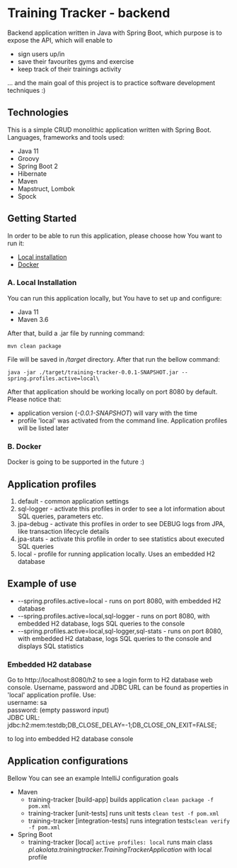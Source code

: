 # Training Tracker - backend

Backend application written in Java with Spring Boot, which purpose is to expose the API, which will enable to
* sign users up/in
* save their favourites gyms and exercise
* keep track of their trainings activity

... and the main goal of this project is to practice software development techniques :)

## Technologies

This is a simple CRUD monolithic application written with Spring Boot.
Languages, frameworks and tools used:

* Java 11
* Groovy
* Spring Boot 2
* Hibernate
* Maven
* Mapstruct, Lombok
* Spock

## Getting Started

In order to be able to run this application, please choose how You want to run it:

* [Local installation](#a-local-installation)
* [Docker](#b-docker)

### A. Local Installation
You can run this application locally, but You have to set up and configure:
* Java 11
* Maven 3.6

After that, build a .jar file by running command:

```console 
mvn clean package
```

File will be saved in */target* directory. After that run the bellow command:

```console
java -jar ./target/training-tracker-0.0.1-SNAPSHOT.jar --spring.profiles.active=local\
```

After that application should be working locally on port 8080 by default. Please notice that:
* application version (*-0.0.1-SNAPSHOT*) will vary with the time
* profile 'local' was activated from the command line. Application profiles will be listed later 

### B. Docker
Docker is going to be supported in the future :)

## Application profiles

1. default - common application settings
2. sql-logger - activate this profiles in order to see a lot information about SQL queries, parameters etc.
3. jpa-debug - activate this profiles in order to see DEBUG logs from JPA, like transaction lifecycle details
4. jpa-stats - activate this profile in order to see statistics about executed SQL queries
5. local - profile for running application locally. Uses an embedded H2 database

## Example of use

* --spring.profiles.active=local - runs on port 8080, with embedded H2 database
* --spring.profiles.active=local,sql-logger - runs on port 8080, with embedded H2 database, logs SQL queries to the console
* --spring.profiles.active=local,sql-logger,sql-stats - runs on port 8080, with embedded H2 database, 
logs SQL queries to the console and displays SQL statistics

### Embedded H2 database
Go to http://localhost:8080/h2 to see a login form to H2 database web console. Username, password and
JDBC URL can be found as properties in 'local' application profile. Use:  
username: sa  
password: (empty password input)  
JDBC URL: jdbc:h2:mem:testdb;DB_CLOSE_DELAY=-1;DB_CLOSE_ON_EXIT=FALSE;

to log into embedded H2 database console

## Application configurations
Bellow You can see an example IntelliJ configuration goals
 
 * Maven
    * training-tracker \[build-app\] builds application ```clean package -f pom.xml```
    * training-tracker \[unit-tests\] runs unit tests  ```clean test -f pom.xml```
    * training-tracker \[integration-tests\] runs integration tests```clean verify -f pom.xml```
 * Spring Boot
    * training-tracker \[local\] ```active profiles: local``` runs main class *pl.akolata.trainingtracker.TrainingTrackerApplication* with local profile